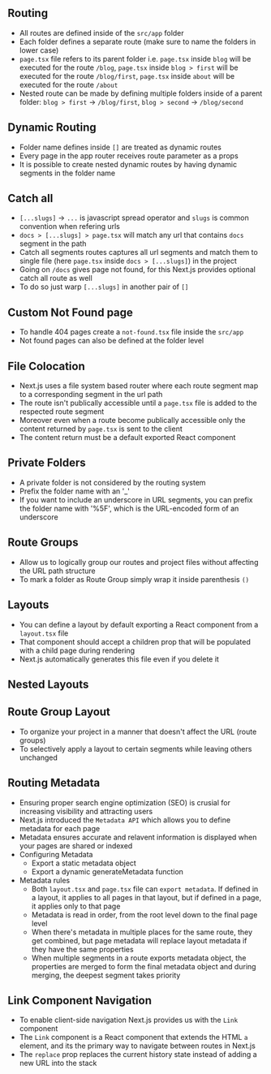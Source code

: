 ## Routing

-  All routes are defined inside of the `src/app` folder
-  Each folder defines a separate route (make sure to name the folders in lower case)
-  `page.tsx` file refers to its parent folder i.e. `page.tsx` inside `blog` will be executed for the route `/blog`, `page.tsx` inside `blog > first` will be executed for the route `/blog/first`, `page.tsx` inside `about` will be executed for the route `/about`
-  Nested route can be made by defining multiple folders inside of a parent folder: `blog > first` -> `/blog/first`, `blog > second` -> `/blog/second`

## Dynamic Routing

-  Folder name defines inside `[]` are treated as dynamic routes
-  Every page in the app router receives route parameter as a props
-  It is possible to create nested dynamic routes by having dynamic segments in the folder name

## Catch all

-  `[...slugs]` -> `...` is javascript spread operator and `slugs` is common convention when refering urls
-  `docs > [...slugs] > page.tsx` will match any url that contains `docs` segment in the path
-  Catch all segments routes captures all url segments and match them to single file (here `page.tsx` inside `docs > [...slugs]`) in the project
-  Going on `/docs` gives page not found, for this Next.js provides optional catch all route as well
-  To do so just warp `[...slugs]` in another pair of `[]`

## Custom Not Found page

-  To handle 404 pages create a `not-found.tsx` file inside the `src/app`
-  Not found pages can also be defined at the folder level

## File Colocation

-  Next.js uses a file system based router where each route segment map to a corresponding segment in the url path
-  The route isn't publically accessible until a `page.tsx` file is added to the respected route segment
-  Moreover even when a route become publically accessible only the content returned by `page.tsx` is sent to the client
-  The content return must be a default exported React component

## Private Folders

-  A private folder is not considered by the routing system
-  Prefix the folder name with an '\_'
-  If you want to include an underscore in URL segments, you can prefix the folder name with '%5F', which is the URL-encoded form of an underscore

## Route Groups

-  Allow us to logically group our routes and project files without affecting the URL path structure
-  To mark a folder as Route Group simply wrap it inside parenthesis `()`

## Layouts

-  You can define a layout by default exporting a React component from a `layout.tsx` file
-  That component should accept a children prop that will be populated with a child page during rendering
-  Next.js automatically generates this file even if you delete it

## Nested Layouts

## Route Group Layout

-  To organize your project in a manner that doesn't affect the URL (route groups)
-  To selectively apply a layout to certain segments while leaving others unchanged

## Routing Metadata

-  Ensuring proper search engine optimization (SEO) is crusial for increasing visibility and attracting users
-  Next.js introduced the `Metadata API` which allows you to define metadata for each page
-  Metadata ensures accurate and relavent information is displayed when your pages are shared or indexed
-  Configuring Metadata
   -  Export a static metadata object
   -  Export a dynamic generateMetadata function
-  Metadata rules
   -  Both `layout.tsx` and `page.tsx` file can `export metadata`. If defined in a layout, it applies to all pages in that layout, but if defined in a page, it applies only to that page
   -  Metadata is read in order, from the root level down to the final page level
   -  When there's metadata in multiple places for the same route, they get combined, but page metadata will replace layout metadata if they have the same properties
   -  When multiple segments in a route exports metadata object, the properties are merged to form the final metadata object and during merging, the deepest segment takes priority

## Link Component Navigation

-  To enable client-side navigation Next.js provides us with the `Link` component
-  The `Link` component is a React component that extends the HTML `a` element, and its the primary way to navigate between routes in Next.js
-  The `replace` prop replaces the current history state instead of adding a new URL into the stack
